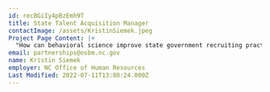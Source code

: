 ```yaml
---
id: recBGiIy4pBzEmh9T
title: State Talent Acquisition Manager
contactImage: /assets/KristinSiemek.jpeg
Project Page Content: |+
  "How can behavioral science improve state government recruiting practices and increase workforce diversity through greater hiring from traditionally underrepresented populations, especially for positions requiring specialized scientific, technical or data knowledge?"
email: partnerships@osbm.nc.gov
name: Kristin Siemek
employer: NC Office of Human Resources
Last Modified: 2022-07-11T13:08:24.000Z
---
```

